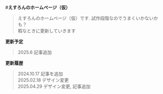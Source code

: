 #**えすろんのホームページ（仮）**
>えすろんのホームページ（仮）です.
>試作段階なのでうまくいかないかも？
><br>暇なときに更新していきます
><br>

**更新予定**
>2025.6 記事追加
><br>

**更新履歴**
>2024.10.17 記事を追加<br>
>2025.02.18 デザイン変更<br>
>2025.04.29 デザイン変更, 記事追加
